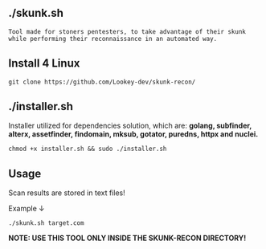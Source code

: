## ./skunk.sh

    Tool made for stoners pentesters, to take advantage of their skunk while performing their reconnaissance in an automated way.

## Install 4 Linux
    git clone https://github.com/Lookey-dev/skunk-recon/
    
## ./installer.sh

Installer utilized for dependencies solution, which are: **golang, subfinder, alterx, assetfinder, findomain, mksub, gotator, puredns, httpx and nuclei.**

    chmod +x installer.sh && sudo ./installer.sh
    
## Usage

Scan results are stored in text files!

Example ↓

    ./skunk.sh target.com

**NOTE: USE THIS TOOL ONLY INSIDE THE SKUNK-RECON DIRECTORY!**
